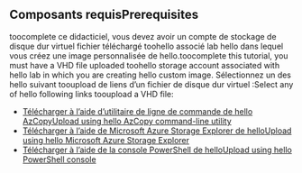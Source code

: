 ## <a name="prerequisites"></a><span data-ttu-id="50e92-101">Composants requis</span><span class="sxs-lookup"><span data-stu-id="50e92-101">Prerequisites</span></span> 
<span data-ttu-id="50e92-102">toocomplete ce didacticiel, vous devez avoir un compte de stockage de disque dur virtuel fichier téléchargé toohello associé lab hello dans lequel vous créez une image personnalisée de hello.</span><span class="sxs-lookup"><span data-stu-id="50e92-102">toocomplete this tutorial, you must have a VHD file uploaded toohello storage account associated with hello lab in which you are creating hello custom image.</span></span> <span data-ttu-id="50e92-103">Sélectionnez un des hello suivant tooupload de liens d’un fichier de disque dur virtuel :</span><span class="sxs-lookup"><span data-stu-id="50e92-103">Select any of hello following links tooupload a VHD file:</span></span>

- [<span data-ttu-id="50e92-104">Télécharger à l’aide d’utilitaire de ligne de commande de hello AzCopy</span><span class="sxs-lookup"><span data-stu-id="50e92-104">Upload using hello AzCopy command-line utility</span></span>](../articles/devtest-lab/devtest-lab-upload-vhd-using-azcopy.md)
- [<span data-ttu-id="50e92-105">Télécharger à l’aide de Microsoft Azure Storage Explorer de hello</span><span class="sxs-lookup"><span data-stu-id="50e92-105">Upload using hello Microsoft Azure Storage Explorer</span></span>](../articles/devtest-lab/devtest-lab-upload-vhd-using-storage-explorer.md)
- [<span data-ttu-id="50e92-106">Télécharger à l’aide de la console PowerShell de hello</span><span class="sxs-lookup"><span data-stu-id="50e92-106">Upload using hello PowerShell console</span></span>](../articles/devtest-lab/devtest-lab-upload-vhd-using-powershell.md)
